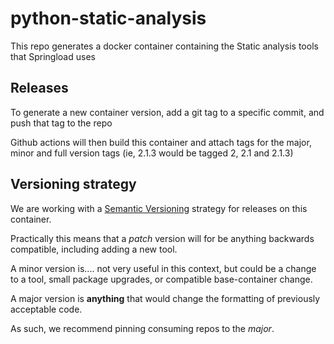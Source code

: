 # python-static-analysis

This repo generates a docker container containing the Static analysis tools that Springload uses

## Releases

To generate a new container version, add a git tag to a specific commit, and push that tag to the repo

Github actions will then build this container and attach tags for the major, minor and full version tags (ie, 2.1.3 would be tagged 2, 2.1 and 2.1.3)

## Versioning strategy

We are working with a [Semantic Versioning](https://semver.org/) strategy for releases on this container.

Practically this means that a *patch* version will for be anything backwards compatible, including adding a new tool.

A minor version is.... not very useful in this context, but could be a change to a tool, small package upgrades, or compatible base-container change.

A major version is **anything** that would change the formatting of previously acceptable code.

As such, we recommend pinning consuming repos to the *major*.